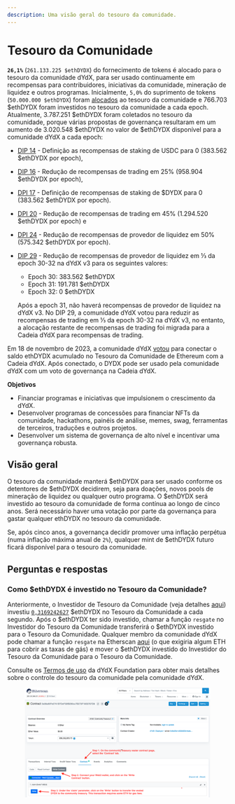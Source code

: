 ```yaml
---
description: Uma visão geral do tesouro da comunidade.
---
```


# Tesouro da Comunidade

**`26,1%`** (`261.133.225 $ethDYDX`) do fornecimento de tokens é alocado para o tesouro da comunidade dYdX, para ser usado continuamente em recompensas para contribuidores, iniciativas da comunidade, mineração de liquidez e outros programas. Inicialmente, `5,0%` do suprimento de tokens (`50.000.000 $ethDYDX`) foram [alocados](https://docs.dydx.community/dydx-governance/start-here/dydx-allocations) ao tesouro da comunidade e 766.703 $ethDYDX foram investidos no tesouro da comunidade a cada epoch. Atualmente, 3.787.251 $ethDYDX foram coletados no tesouro da comunidade, porque várias propostas de governança resultaram em um aumento de 3.020.548 $ethDYDX no valor de $ethDYDX disponível para a comunidade dYdX a cada epoch:

* [DIP 14](https://dydx.community/dashboard/proposal/7) - Definição as recompensas de staking de USDC para 0 (383.562 $ethDYDX por epoch),
* [DIP 16](https://dydx.community/dashboard/proposal/8) - Redução de recompensas de trading em 25% (958.904 $ethDYDX por epoch),
* [DPI 17](https://dydx.community/dashboard/proposal/9) - Definição de recompensas de staking de $DYDX para 0 (383.562 $ethDYDX por epoch).
* [DPI 20](https://dydx.community/dashboard/proposal/11) - Redução de recompensas de trading em 45% (1.294.520 $ethDYDX por epoch) e
* [DPI 24](https://github.com/dydxfoundation/dip/blob/master/content/dips/DIP-24.md) - Redução de recompensas de provedor de liquidez em 50% (575.342 $ethDYDX por epoch).
*   [DIP 29](https://dydx.community/dashboard/proposal/16) - Redução de recompensas de provedor de liquidez em ⅓ da epoch 30-32 na dYdX v3 para os seguintes valores:

    * Epoch 30: 383.562 $ethDYDX
    * Epoch 31: 191.781 $ethDYDX
    * Epoch 32: 0 $ethDYDX

    Após a epoch 31, não haverá recompensas de provedor de liquidez na dYdX v3. No DIP 29, a comunidade dYdX votou para reduzir as recompensas de trading em ⅓ da epoch 30-32 na dYdX v3, no entanto, a alocação restante de recompensas de trading foi migrada para a Cadeia dYdX para recompensas de trading.

Em 18 de novembro de 2023, a comunidade dYdX [votou](https://dydx.community/dashboard/proposal/16) para conectar o saldo ethDYDX acumulado no Tesouro da Comunidade de Ethereum com a Cadeia dYdX. Após conectado, o DYDX pode ser usado pela comunidade dYdX com um voto de governança na Cadeia dYdX.



**Objetivos**

* Financiar programas e iniciativas que impulsionem o crescimento da dYdX.
* Desenvolver programas de concessões para financiar NFTs da comunidade, hackathons, painéis de análise, memes, swag, ferramentas de terceiros, traduções e outros projetos.
* Desenvolver um sistema de governança de alto nível e incentivar uma governança robusta.

## Visão geral

O tesouro da comunidade manterá $ethDYDX para ser usado conforme os detentores de $ethDYDX decidirem, seja para doações, novos pools de mineração de liquidez ou qualquer outro programa. O $ethDYDX será investido ao tesouro da comunidade de forma contínua ao longo de cinco anos. Será necessário haver uma votação por parte da governança para gastar qualquer ethDYDX no tesouro da comunidade.

Se, após cinco anos, a governança decidir promover uma inflação perpétua (numa inflação máxima anual de `2%`), qualquer mint de $ethDYDX futuro ficará disponível para o tesouro da comunidade.

## Perguntas e respostas

### Como $ethDYDX é investido no Tesouro da Comunidade?

Anteriormente, o Investidor de Tesouro da Comunidade (veja detalhes [aqui](https://docs.dydx.community/dydx-governance/resources/technical-overview#governance-architecture-overview)) investiu [`0,3169242627`](tel:03169242627) $ethDYDX no Tesouro da Comunidade a cada segundo. Após o $ethDYDX ter sido investido, chamar a função `resgate` no Investidor do Tesouro da Comunidade transferirá o $ethDYDX investido para o Tesouro da Comunidade. Qualquer membro da comunidade dYdX pode chamar a função `resgate` na Etherscan [aqui](https://etherscan.io/address/0x08a90Fe0741B7DeF03fB290cc7B273F1855767D8#writeContract) (o que exigiria algum ETH para cobrir as taxas de gás) e mover o $ethDYDX investido do Investidor do Tesouro da Comunidade para o Tesouro da Comunidade.

Consulte os [Termos de uso](https://dydx.foundation/terms) da dYdX Foundation para obter mais detalhes sobre o controle do tesouro da comunidade pela comunidade dYdX.

<figure><img src="../.gitbook/assets/claim-function-CT-vester.png" alt=""><figcaption></figcaption></figure>

###

###

